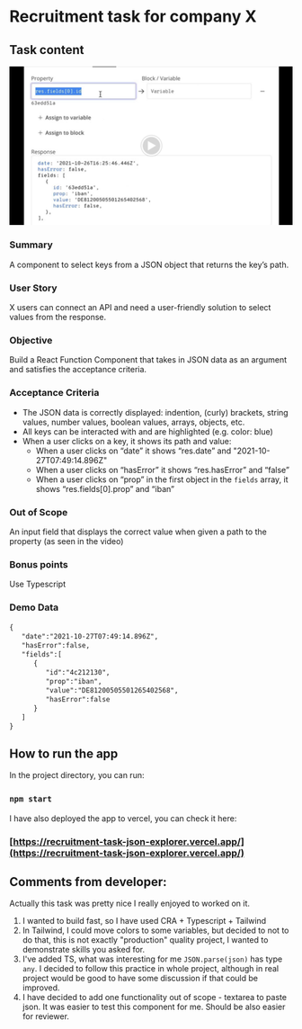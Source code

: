 # Recruitment task for company X

## Task content

![app screen](./app_screen.png)

### Summary
A component to select keys from a JSON object that returns the keyʼs path.

### User Story
X users can connect an API and need a user-friendly solution to select values from the response.

### Objective
Build a React Function Component that takes in JSON data as an argument and satisfies the acceptance criteria.

### Acceptance Criteria
-  The JSON data is correctly displayed: indention, (curly) brackets, string values, number values, boolean values, arrays, objects, etc.
- All keys can be interacted with and are highlighted (e.g. color: blue)
- When a user clicks on a key, it shows its path and value:
  - When a user clicks on “date” it shows “res.date” and "2021-10-27T07:49:14.896Z"
  - When a user clicks on “hasError” it shows “res.hasError” and “false”
  - When a user clicks on “prop” in the first object in the `fields` array, it shows
“res.fields[0].prop” and “iban”

### Out of Scope
An input field that displays the correct value when given a path to the property (as seen in the video)

### Bonus points
Use Typescript

### Demo Data
```
{
   "date":"2021-10-27T07:49:14.896Z",
   "hasError":false,
   "fields":[
      {
         "id":"4c212130",
         "prop":"iban",
         "value":"DE81200505501265402568",
         "hasError":false
      }
   ]
}
```

## How to run the app

In the project directory, you can run:

### `npm start`

I have also deployed the app to vercel, you can check it here:

### [https://recruitment-task-json-explorer.vercel.app/](https://recruitment-task-json-explorer.vercel.app/)

## Comments from developer:

Actually this task was pretty nice I really enjoyed to worked on it.

1. I wanted to build fast, so I have used CRA + Typescript + Tailwind
2. In Tailwind, I could move colors to some variables, but decided to not to do that, this is not exactly "production" quality project, I wanted to demonstrate skills you asked for.
3. I've added TS, what was interesting for me `JSON.parse(json)` has type `any`. I decided to follow this practice in whole project, although in real project would be good to have some discussion if that could be improved.
4. I have decided to add one functionality out of scope - textarea to paste json. It was easier to test this component for me. Should be also easier for reviewer.
